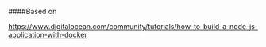 ####Based on 

https://www.digitalocean.com/community/tutorials/how-to-build-a-node-js-application-with-docker



